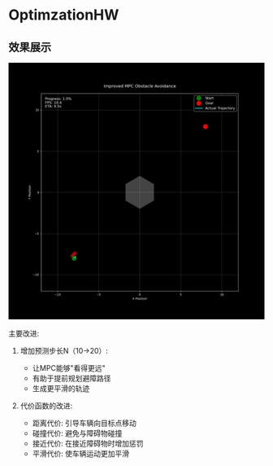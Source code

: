 # OptimzationHW

## 效果展示

![改进后的MPC避障效果](improved_mpc.gif)

主要改进:

1. 增加预测步长N（10→20）:
   - 让MPC能够"看得更远"
   - 有助于提前规划避障路径
   - 生成更平滑的轨迹

2. 代价函数的改进:
   - 距离代价: 引导车辆向目标点移动
   - 碰撞代价: 避免与障碍物碰撞
   - 接近代价: 在接近障碍物时增加惩罚
   - 平滑代价: 使车辆运动更加平滑
